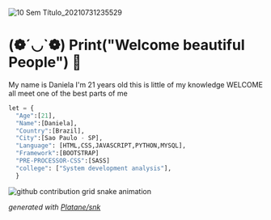 ![10 Sem Título_20210731235529](https://user-images.githubusercontent.com/81580725/127784625-7ece538c-b63f-4d31-883b-8e9d9de2cd20.png)
#  (❁´◡`❁) Print("Welcome beautiful People") 🦁


My name is Daniela
 I'm 21 years old
this is little of my knowledge
WELCOME all meet one of the best parts of me



```python
let = {
  "Age":[21],
  "Name":[Daniela],
  "Country":[Brazil],
  "City":[Sao Paulo - SP],
  "Language": [HTML,CSS,JAVASCRIPT,PYTHON,MYSQL],
  "Framework":[BOOTSTRAP]
  "PRE-PROCESSOR-CSS":[SASS]
  "college": ["System development analysis"],
  }
```

 

 ![github contribution grid snake animation](github.com/Danizinh/output/github-contribution-grid-snake.svg)


_generated with [Platane/snk](https://github.com/Platane/snk)_



